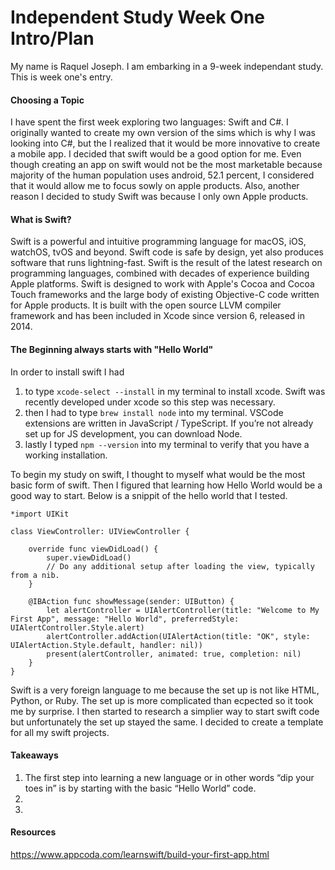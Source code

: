 # Independent Study Week One Intro/Plan
My name is Raquel Joseph. I am embarking in a 9-week independant study. This is week one's entry.

#### Choosing a Topic
I have spent the first week exploring two languages: Swift and C#. I originally wanted to create my own version of the sims which is why I was looking into C#, but the I realized that it would be more innovative to create a mobile app. I decided that swift would be a good option for me. Even though creating an app on swift would not be the most marketable because majority of the human population uses android, 52.1 percent, I considered that it would allow me to focus sowly on apple products. Also, another reason I decided to study Swift was because I only own Apple products.

#### What is Swift?
Swift is a powerful and intuitive programming language for macOS, iOS, watchOS, tvOS and beyond. Swift code is safe by design, yet also produces software that runs lightning-fast. Swift is the result of the latest research on programming languages, combined with decades of experience building Apple platforms. Swift is designed to work with Apple's Cocoa and Cocoa Touch frameworks and the large body of existing Objective-C code written for Apple products. It is built with the open source LLVM compiler framework and has been included in Xcode since version 6, released in 2014. 

#### The Beginning always starts with "Hello World"
In order to install swift I had 
1. to type
`xcode-select --install` in my terminal to install xcode. Swift was recently developed under xcode so this step was necessary.
2. then I had to type `brew install node` into my terminal. VSCode extensions are written in JavaScript / TypeScript. If you’re not already set up for JS development, you can download Node.
3. lastly I typed `npm --version` into my terminal to verify that you have a working installation.

To begin my study on swift, I thought to myself what would be the most basic form of swift. Then I figured that learning how Hello World would be a good way to start. Below is a snippit of the hello world that I tested.

``` 
*import UIKit

class ViewController: UIViewController {

    override func viewDidLoad() {
        super.viewDidLoad()
        // Do any additional setup after loading the view, typically from a nib.
    }

    @IBAction func showMessage(sender: UIButton) {
        let alertController = UIAlertController(title: "Welcome to My First App", message: "Hello World", preferredStyle: UIAlertController.Style.alert)
        alertController.addAction(UIAlertAction(title: "OK", style: UIAlertAction.Style.default, handler: nil))
        present(alertController, animated: true, completion: nil)
    }
}
```
Swift is a very foreign language to me because the set up is not like HTML, Python, or Ruby. The set up is more complicated than ecpected so it took me by surprise. I then started to research a simplier way to start swift code but unfortunately the set up stayed the same. I decided to create a template for all my swift projects.


#### Takeaways
1. The first step into learning a new language or in other words “dip your toes in” is by starting with the basic “Hello World” code.
2. 
3.

#### Resources
https://www.appcoda.com/learnswift/build-your-first-app.html